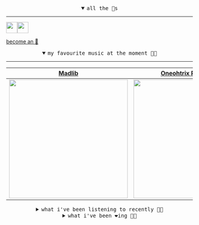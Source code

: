 <details open>

<summary align="center"><samp>all the 🥚s</samp></summary>
<hr />

<a href="https://github.com/pvinis"><img src="https://avatars.githubusercontent.com/u/100233?s=90&v=4" width="30" height="30" /><a href="https://github.com/maxPugh"><img src="https://avatars.githubusercontent.com/u/46350013?s=90&u=52a601eaa2d272b35477d096fe782ebf0a8a1f68&v=4" width="30" height="30" />

<samp><a href="https://github.com/bitttttten/bitttttten/stargazers">become an 🥚</a></samp>

</details>

<details open>

<summary align="center"><samp>my favourite music at the moment 🎵🎶</samp></summary>
<hr />

<!-- toc -->

| [Madlib](https://open.spotify.com/artist/5LhTec3c7dcqBvpLRWbMcf)                                                                                                 | [Oneohtrix Point Never](https://open.spotify.com/artist/2wPDbhaGXCqROrVmwDdCrK)                                                                                  | [Four Tet](https://open.spotify.com/artist/7Eu1txygG6nJttLHbZdQOh)                                                                                               | [Half Japanese](https://open.spotify.com/artist/1YPYaJyUobMi0eABhZo92N)                                                                                          |
| ---------------------------------------------------------------------------------------------------------------------------------------------------------------- | ---------------------------------------------------------------------------------------------------------------------------------------------------------------- | ---------------------------------------------------------------------------------------------------------------------------------------------------------------- | ---------------------------------------------------------------------------------------------------------------------------------------------------------------- |
| [<img src="https://i.scdn.co/image/e73ab683f7db79f808d05538cc4390b4e5d47804" width="320" height="auto">](https://open.spotify.com/artist/5LhTec3c7dcqBvpLRWbMcf) | [<img src="https://i.scdn.co/image/0513eb98de7ee505153e9175f79e3fb59457c9aa" width="320" height="auto">](https://open.spotify.com/artist/2wPDbhaGXCqROrVmwDdCrK) | [<img src="https://i.scdn.co/image/ab6761610000e5eb84e29d09b4917bec2700a0d7" width="320" height="auto">](https://open.spotify.com/artist/7Eu1txygG6nJttLHbZdQOh) | [<img src="https://i.scdn.co/image/343030cd1b4e0099e084929ca5ea0e71f761e657" width="320" height="auto">](https://open.spotify.com/artist/1YPYaJyUobMi0eABhZo92N) |

<!-- tocstop -->

</details>

<details>

<summary align="center"><samp>what i've been listening to recently 🎵🎶</samp></summary>
<hr />

<!-- toc -->

| [Kyoto<br />Phoebe Bridgers](https://open.spotify.com/track/49UDOG8DoBajXTJSTqfRMg)                                                                             | [Gull Communion<br />Danalogue, Alabaster DePlume](https://open.spotify.com/track/3O76PPcEfQxldiy68cXQHa)                                                       | [Why, Buzzardman, Why?<br />Alabaster DePlume](https://open.spotify.com/track/1n5Bt0uXvBCMBkiDVAIFKC)                                                           | [I Lost Something in the Hills<br />Sibylle Baier](https://open.spotify.com/track/2ucFCqazVVhPKHDoaR73t8)                                                       |
| --------------------------------------------------------------------------------------------------------------------------------------------------------------- | --------------------------------------------------------------------------------------------------------------------------------------------------------------- | --------------------------------------------------------------------------------------------------------------------------------------------------------------- | --------------------------------------------------------------------------------------------------------------------------------------------------------------- |
| [<img src="https://i.scdn.co/image/1c90d650ee787a51e18e475584b595c9234eac48" width="320" height="auto">](https://open.spotify.com/track/49UDOG8DoBajXTJSTqfRMg) | [<img src="https://i.scdn.co/image/d2d0c8ab510bc52335c98437a6acf1bcc2a38c01" width="320" height="auto">](https://open.spotify.com/track/3O76PPcEfQxldiy68cXQHa) | [<img src="https://i.scdn.co/image/8dcd7c992f677beb7e1e6140537a0c6fcf82f57f" width="320" height="auto">](https://open.spotify.com/track/1n5Bt0uXvBCMBkiDVAIFKC) | [<img src="https://i.scdn.co/image/ab67616d0000b27300b9e955d2b2a0be08152a8c" width="320" height="auto">](https://open.spotify.com/track/2ucFCqazVVhPKHDoaR73t8) |

<!-- tocstop -->

</details>

<details>

<summary align="center"><samp>what i've been ❤️ing 🎵🎶</samp></summary>
<hr />

<!-- toc -->

| [The March That is Unstoppable<br />Danalogue, Alabaster DePlume](https://open.spotify.com/album/0RL4c6eMUpjjqUvWdMtBec)                                        | [New Love Cassette (Mark Ronso…<br />Angel Olsen](https://open.spotify.com/album/2eZ5bdqneW2YcfUMI9Kcbs)                                                        | [Yawn<br />Bullion](https://open.spotify.com/album/2oEZ6GTOXbcX7k3XyfCoQ0)                                                                                      | [Destroy Us<br />Beachy Head](https://open.spotify.com/album/0L3l1l1YMrkLkU61rVAtJW)                                                                            |
| --------------------------------------------------------------------------------------------------------------------------------------------------------------- | --------------------------------------------------------------------------------------------------------------------------------------------------------------- | --------------------------------------------------------------------------------------------------------------------------------------------------------------- | --------------------------------------------------------------------------------------------------------------------------------------------------------------- |
| [<img src="https://i.scdn.co/image/ab67616d0000b27360226dfc0cfb75ec787cde54" width="320" height="auto">](https://open.spotify.com/album/0RL4c6eMUpjjqUvWdMtBec) | [<img src="https://i.scdn.co/image/ab67616d0000b2734ec267a9558f73bdebbf52a0" width="320" height="auto">](https://open.spotify.com/album/2eZ5bdqneW2YcfUMI9Kcbs) | [<img src="https://i.scdn.co/image/ab67616d0000b273bde419e22878f571562fe302" width="320" height="auto">](https://open.spotify.com/album/2oEZ6GTOXbcX7k3XyfCoQ0) | [<img src="https://i.scdn.co/image/ab67616d0000b27340e69dbf19963b5f981c306d" width="320" height="auto">](https://open.spotify.com/album/0L3l1l1YMrkLkU61rVAtJW) |

<!-- tocstop -->

</details>

